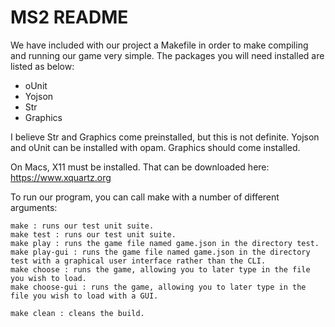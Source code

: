 # MS2 README

We have included with our project a Makefile in order to make compiling and running our game very simple. The packages you will need installed are listed as below: 

- oUnit
- Yojson
- Str
- Graphics

I believe Str and Graphics come preinstalled, but this is not definite. Yojson and oUnit can be installed with opam. Graphics should come installed. 

On Macs, X11 must be installed. That can be downloaded here: https://www.xquartz.org

To run our program, you can call make with a number of different arguments: 

```
make : runs our test unit suite.
make test : runs our test unit suite. 
make play : runs the game file named game.json in the directory test. 
make play-gui : runs the game file named game.json in the directory test with a graphical user interface rather than the CLI. 
make choose : runs the game, allowing you to later type in the file you wish to load. 
make choose-gui : runs the game, allowing you to later type in the file you wish to load with a GUI. 

make clean : cleans the build. 
```